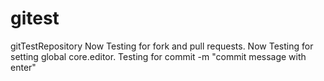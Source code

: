 # gitest
gitTestRepository
Now Testing for fork and pull requests.
Now Testing for setting global core.editor.
Testing for commit -m "commit message with enter"
